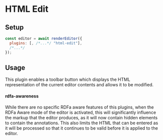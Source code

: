 # HTML Edit

## Setup

```javascript
const editor = await renderEditor({
  plugins: [, /*...*/ "html-edit"],
  /*...*/
});
```

## Usage

This plugin enables a toolbar button which displays the HTML representation of the current editor contents and allows it to be modified.

#### rdfa-awareness

While there are no specific RDFa aware features of this plugins, when the RDFa Aware mode of the editor is activated, this will significantly influence the markup that the editor produces, as it will now contain hidden elements to contain the annotations.
This also limits the HTML that can be entered as it will be processed so that it continues to be valid before it is applied to the editor.
